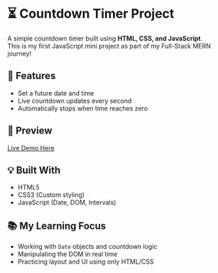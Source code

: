 # ⏳ Countdown Timer Project

A simple countdown timer built using **HTML, CSS, and JavaScript**.  
This is my first JavaScript mini project as part of my Full-Stack MERN journey!

## 🚀 Features
- Set a future date and time
- Live countdown updates every second
- Automatically stops when time reaches zero

## 📸 Preview
[Live Demo Here](https://nourhanhosnyy.github.io/count-down/)

## 💡 Built With
- HTML5
- CSS3 (Custom styling)
- JavaScript (Date, DOM, Intervals)

## 📚 My Learning Focus
- Working with `Date` objects and countdown logic  
- Manipulating the DOM in real time  
- Practicing layout and UI using only HTML/CSS

